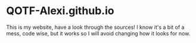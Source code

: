 # QOTF-Alexi.github.io
This is my website, have a look through the sources!
I know it's a bit of a mess, code wise, but it works so I will avoid changing how it looks for now.
